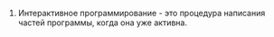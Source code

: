 1. Интерактивное программирование - это процедура написания частей программы, когда она уже активна.